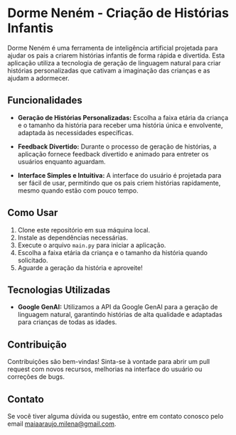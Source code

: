 # Dorme Neném - Criação de Histórias Infantis

Dorme Neném é uma ferramenta de inteligência artificial projetada para ajudar os pais a criarem histórias infantis de forma rápida e divertida. Esta aplicação utiliza a tecnologia de geração de linguagem natural para criar histórias personalizadas que cativam a imaginação das crianças e as ajudam a adormecer.

## Funcionalidades

- **Geração de Histórias Personalizadas:** Escolha a faixa etária da criança e o tamanho da história para receber uma história única e envolvente, adaptada às necessidades específicas.

- **Feedback Divertido:** Durante o processo de geração de histórias, a aplicação fornece feedback divertido e animado para entreter os usuários enquanto aguardam.

- **Interface Simples e Intuitiva:** A interface do usuário é projetada para ser fácil de usar, permitindo que os pais criem histórias rapidamente, mesmo quando estão com pouco tempo.

## Como Usar

1. Clone este repositório em sua máquina local.
2. Instale as dependências necessárias.
3. Execute o arquivo `main.py` para iniciar a aplicação.
4. Escolha a faixa etária da criança e o tamanho da história quando solicitado.
5. Aguarde a geração da história e aproveite!

## Tecnologias Utilizadas

- **Google GenAI:** Utilizamos a API da Google GenAI para a geração de linguagem natural, garantindo histórias de alta qualidade e adaptadas para crianças de todas as idades.

## Contribuição

Contribuições são bem-vindas! Sinta-se à vontade para abrir um pull request com novos recursos, melhorias na interface do usuário ou correções de bugs.

## Contato

Se você tiver alguma dúvida ou sugestão, entre em contato conosco pelo email maiaaraujo.milena@gmail.com.
